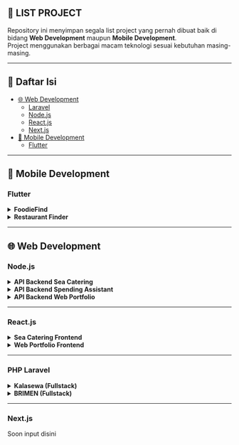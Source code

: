 ## 📂 LIST PROJECT

Repository ini menyimpan segala list project yang pernah dibuat baik di bidang **Web Development** maupun **Mobile Development**.  
Project menggunakan berbagai macam teknologi sesuai kebutuhan masing-masing.

---

## 📑 Daftar Isi
- [🌐 Web Development](#-web-development)
  - [Laravel](#laravel)
  - [Node.js](#nodejs)
  - [React.js](#reactjs)
  - [Next.js](#nextjs)
- [📱 Mobile Development](#-mobile-development)
  - [Flutter](#flutter)

---

## 📱 Mobile Development

### Flutter
<details>
  <summary><b>FoodieFind</b></summary>
  <br>
  
  ### 📸 Demo
  <img src="https://github.com/lintanganugerah/list-proyek/blob/main/assets/foodiefind.gif" width="200"></img>

  ### 📖 Deskripsi
  Aplikasi mobile untuk mencari resep masakan dari berbagai negara. Merupakan salah satu project course Flutter Bootcamp Dicoding. Dibangun dengan arsitektur MVVM. Terintegrasi dengan API publik, dan menggunakan state management provider

  ### 🛠️ Stack
  - Flutter
  - Dart
  - Provider
  - API

  ### 🔗 Link
  - [Repository](https://github.com/lintanganugerah/FoodieFind)

</details>

<details>
  <summary><b>Restaurant Finder</b></summary>
  <br>
  
  ### 📸 Demo
  <img src="" width="200"></img>

  ### 📖 Deskripsi
  Aplikasi mobile fungsional yang memungkinkan pengguna menemukan restoran, melihat detail, dan mengirimkan ulasan. Integrasi API untuk mengambil data restoran dan mengirimkan ulasan pengguna. 
  State management dengan Provider + sealed class. Switch tema light dan dark. Hero animation untuk transisi antar page. Implementasi data persistance lokal dengan shared preferences + sqlite.


  ### 🛠️ Stack
  - Flutter
  - Dart
  - State management Provider
  - API
  - SQFlite
  - Shared Preferences

  ### 🔗 Link
  - [Repository](https://github.com/lintanganugerah/flutter_restaurant)

</details>

---

## 🌐 Web Development

### Node.js
<details>
  <summary><b>API Backend Sea Catering</b></summary>
  <br>

  ### 📖 Deskripsi
  Backend API website catering yang di develop menggunakan Node, Express, Typescript, dan database mongodb. Terdapat fitur autentikasi, manage plan catering, subscription, dan testimoni.
  - Menerapkan Arsitektur DDD + clean code principles agar scalable, gampang di-maintain, dan memudahkan kolaborasi
  - Type-safety Development dengan TypeScript + Zod sebagai validasi data masuk.
  - Implementasi JWT, CSRF protection, rate limiting, role-based access, serta centralized error handling.
  - Logging terstruktur dengan Pino, repository pattern untuk data access, serta konfigurasi berbasis environment.
  - Menerapkan API versioning dan konsistensi response wrapper
  - Mendokumentasikan API dengan Postman & Swagger
  
  ### 🛠️ Stack
  - Nodejs
  - Express
  - MongoDB
  - Typescript
  - JWT
  - Zod
  - Logger Pino

  ### 🔗 Link
  - [Repository](https://github.com/lintanganugerah/fullstack-mern-sea-compfest/tree/main/backend)

</details>

<details>
  <summary><b>API Backend Spending Assistant</b></summary>
  <br>
  
  ### 📸 Screenshot
  <img src="" width="200"></img>

  ### 📖 Deskripsi
  Backend API untuk aplikasi web implementasi Generative AI yang dirancang untuk membantu pengguna mengelola pembelian impulsif. API ini bertanggung jawab mengelola alur logika interaksi dengan Generative AI (via Openrouter) dan mengirimkan analisis serta saran keuangan secara real-time kepada pengguna menggunakan teknologi Server-Sent Events (SSE) yang efisien.

  ### 🛠️ Stack
  - Node js (Express)
  - Javascript
  - OpenAI SDK
  - JOI (Validator)

  ### 🔗 Link
  - [Repository](https://github.com/lintanganugerah/spending-assistant)

</details>

<details>
  <summary><b>API Backend Web Portfolio</b></summary>
  <br>

  ### 📖 Deskripsi
  Backend API untuk web portfolio, dibangun dengan fokus pada keterbacaan kode, maintainability, siap deployment dan kemudahan kolaborasi. API telah di deploy pada Alibaba cloud server
  - Implementasi JWT untuk autentikasi, validasi input menggunakan JOI, CSRF protection, rate limiting, dan role-based access
  - Logging terpusat menggunakan library logger untuk memudahkan debugging dan monitoring.
  - Implementasi API versioning dari awal untuk memudahkan transisi jika ada update major
  - API terdokumentasi dengan baik di swagger maupun postman
  - Sudah menggunakan Docker untuk environment yang konsisten dan mudah di-deploy ke cloud
  
  ### 🛠️ Stack
  - Nodejs
  - Express
  - MongoDB
  - Docker
  - JWT
  - JOI
  - Logger

  ### 🔗 Link
  - [BE Repository](https://github.com/Mabaryok-co/portfoliobackend-boilerplate)
  - [FE Repository](https://github.com/lintanganugerah/portfolio-frontend)

</details>

---

### React.js
<details>
  <summary><b>Sea Catering Frontend</b></summary>
  <br>

  <img src="https://github.com/lintanganugerah/list-proyek/blob/main/assets/seacatering.gif" width="720"></img>

  ### 📖 Deskripsi
  Frontend untuk aplikasi SEA Catering, dibangun menggunakan React + TypeScript + Vite + Redux Toolkit Query. Frontend Terkoneksi dengan backend API, reusable components, responsive layout, dan user friendly.
  
  ### 🛠️ Stack
  - React Js
  - Redux
  - Vite
  - Tailwind

  ### 🔗 Link
  - [Repository](https://github.com/lintanganugerah/fullstack-mern-sea-compfest/tree/main/frontend)

</details>

<details>
  <summary><b>Web Portfolio Frontend</b></summary>
  <br>

  ### 📖 Deskripsi
  Website portfolio pribadi yang responsive dan user-friendly. Dibangun dengan menerapkan reusable component, dan state management redux untuk handle data efisien. Website telah di deploy pada vercel
  
  ### 🛠️ Stack
  - React Js
  - Redux
  - Vite
  - Tailwind

  ### 🔗 Link
  - [Website](https://lintang.dev)
  - [FE Repository](https://github.com/lintanganugerah/portfolio-frontend)
  - [BE Repository](https://github.com/Mabaryok-co/portfoliobackend-boilerplate)

</details>

---

### PHP Laravel
<details>
  <summary><b>Kalasewa (Fullstack)</b></summary>
  <br>
  
  ### 📸 Demo
  ![Demo Project](https://github.com/lintanganugerah/list-proyek/blob/main/assets/kalasewa.gif)

  ### 📖 Deskripsi
  Aplikasi platform penyewaan untuk mengatasi masalah dalam penyewaan kostum cosplay. Menggunakan Agile sprints dan UAT lebih dari 10 pengguna. Implementasi pembayaran menggunakan Midtrans. Berhasil mengatasi permasalahan Penyewa (customer) dan pemilik kostum (owner / penjual) berdasarkan hasil pengujian akhir dengan pengguna langsung. Merupakan project akhir dengan judul tesis "Perancangan Aplikasi Layanan Sewa Kostum Cosplay Umkm Berbasis Web Menggunakan Framework Laravel Dengan Fokus Pada Pemilik Sewa"

  ### 🛠️ Stack
  - Laravel 11
  - MySQL
  - Bootstrap 5
  - Midtrans

  ### 🔗 Link
  [Repository](https://github.com/lintanganugerah/kalasewa-render)

</details>

<details>
  <summary><b>BRIMEN (Fullstack)</b></summary>
  <br>
  
  ### 📸 Demo
  ![Demo Project](https://github.com/lintanganugerah/list-proyek/blob/main/assets/brimen.gif)
  
  Note: Semua data dokumen pada demo diatas hanyalah dummy data atau tidak real

  ### 📖 Deskripsi
  Website manajemen dokumen arsip untuk mempercepat pencarian dokumen, meningkatkan akurasi pencatatan, dan mengurangi risiko operasional. Terdapat fitur manajemen data dan dokumen nasabah, autentikasi login role-based, manajemen user, riwayat semua aktivitas unit, dan catatan peminjaman dokumen

  ### 🛠️ Stack
  - Laravel 10
  - MySQL
  - Bootstrap 5

  ### 🔗 Link
  - [Live Demo](https://docman.nzproject.web.id/)

</details>

---

### Next.js
Soon input disini
